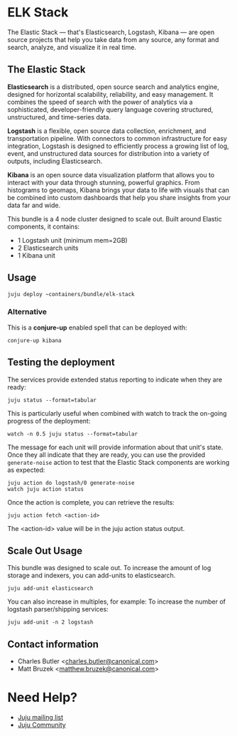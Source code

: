 # ELK Stack

The Elastic Stack — that's Elasticsearch, Logstash, Kibana — are open
source projects that help you take data from any source, any format and search,
analyze, and visualize it in real time.

## The Elastic Stack

**Elasticsearch** is a distributed, open source search and analytics engine,
designed for horizontal scalability, reliability, and easy management. It
combines the speed of search with the power of analytics via a sophisticated,
developer-friendly query language covering structured, unstructured, and
time-series data.

**Logstash** is a flexible, open source data collection, enrichment, and
transportation pipeline. With connectors to common infrastructure for easy
integration, Logstash is designed to efficiently process a growing list of log,
event, and unstructured data sources for distribution into a variety of outputs,
including Elasticsearch.

**Kibana** is an open source data visualization platform that allows you to
interact with your data through stunning, powerful graphics. From histograms to
geomaps, Kibana brings your data to life with visuals that can be combined into
custom dashboards that help you share insights from your data far and wide.


This bundle is a 4 node cluster designed to scale out.
Built around Elastic components, it contains:

- 1 Logstash unit (minimum mem=2GB)
- 2 Elasticsearch units
- 1 Kibana unit

## Usage

    juju deploy ~containers/bundle/elk-stack

### Alternative

This is a **conjure-up** enabled spell that can be deployed with:

    conjure-up kibana

## Testing the deployment

The services provide extended status reporting to indicate when they are ready:

    juju status --format=tabular

This is particularly useful when combined with watch to track the on-going
progress of the deployment:

    watch -n 0.5 juju status --format=tabular

The message for each unit will provide information about that unit's state.
Once they all indicate that they are ready, you can use the provided
`generate-noise` action to test that the Elastic Stack components are working
as expected:

    juju action do logstash/0 generate-noise
    watch juju action status

Once the action is complete, you can retrieve the results:

    juju action fetch <action-id>

The &lt;action-id&gt; value will be in the juju action status output.

## Scale Out Usage

This bundle was designed to scale out. To increase the amount of log storage and indexers, you can add-units to elasticsearch.

    juju add-unit elasticsearch

You can also increase in multiples, for example: To increase the number of logstash parser/shipping services:

    juju add-unit -n 2 logstash


## Contact information

- Charles Butler &lt;charles.butler@canonical.com&gt;
- Matt Bruzek &lt;matthew.bruzek@canonical.com&gt;

# Need Help?

- [Juju mailing list](https://lists.ubuntu.com/mailman/listinfo/juju)
- [Juju Community](https://jujucharms.com/community)
